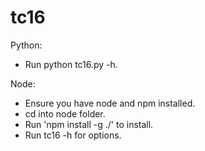 # tc16

Python:
* Run python tc16.py -h.

Node:
* Ensure you have node and npm installed.
* cd into node folder.
* Run 'npm install -g ./' to install.
* Run tc16 -h for options.
